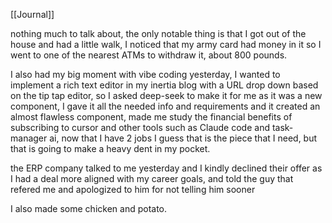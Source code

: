 [[Journal]]

nothing much to talk about, the only notable thing is that I got out of the house and had a little walk, I noticed that my army card had money in it so I went to one of the nearest ATMs to withdraw it, about 800 pounds.

I also had my big moment with vibe coding yesterday, I wanted to implement a rich text editor in my inertia blog with a URL drop down based on the tip tap editor, so I asked deep-seek to make it for me as it was a new component, I gave it all the needed info and requirements and it created an almost flawless component, made me study the financial benefits of subscribing to cursor and other tools such as Claude code and task-manager ai, now that I have 2 jobs I guess that is the piece that I need, but that is going to make a heavy dent in my pocket.

the ERP company talked to me yesterday and I kindly declined their offer as I had a deal more aligned with my career goals, and told the guy that refered me and apologized to him for not telling him sooner

I also made some chicken and potato.

